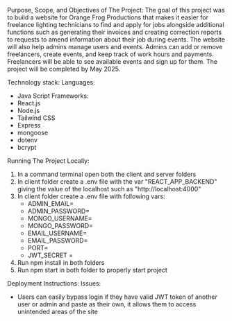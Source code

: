 Purpose, Scope, and Objectives of The Project:
The goal of this project was to build a website for Orange Frog Productions that makes it easier for freelance lighting technicians to find and apply for jobs alongside additional functions such as generating their invoices and creating correction reports to requests to amend information about their job during events. The website will also help admins manage users and events. Admins can add or remove freelancers, create events, and keep track of work hours and payments. Freelancers will be able to see available events and sign up for them. The project will be completed by May 2025.

Technology stack:
Languages:
- Java Script
Frameworks:
- React.js
- Node.js
- Tailwind CSS
- Express
- mongoose
- dotenv
- bcrypt

Running The Project Locally:
1. In a command terminal open both the client and server folders
2. In client folder create a .env file with the var "REACT_APP_BACKEND" giving the value of the localhost such as "http://localhost:4000"
3. In client folder create a .env file with following vars: 
    - ADMIN_EMAIL=
    - ADMIN_PASSWORD=
    - MONGO_USERNAME=
    - MONGO_PASSWORD=
    - EMAIL_USERNAME=
    - EMAIL_PASSWORD=
    - PORT=
    - JWT_SECRET = 
4. Run npm install in both folders
5. Run npm start in both folder to properly start project

Deployment Instructions:
Issues:
- Users can easily bypass login if they have valid JWT token of another user or admin and paste as their own, it allows them to access unintended areas of the site